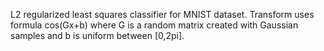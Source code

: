 L2 regularized least squares classifier for MNIST dataset. Transform uses formula cos(Gx+b) where G is a random matrix created with Gaussian samples and b is uniform between [0,2pi].
